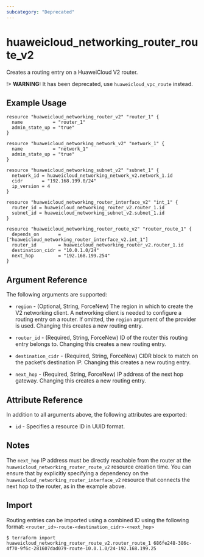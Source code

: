 ```yaml
---
subcategory: "Deprecated"
---
```


# huaweicloud_networking_router_route_v2

Creates a routing entry on a HuaweiCloud V2 router.

!> **WARNING:** It has been deprecated, use `huaweicloud_vpc_route` instead.

## Example Usage

```hcl
resource "huaweicloud_networking_router_v2" "router_1" {
  name           = "router_1"
  admin_state_up = "true"
}

resource "huaweicloud_networking_network_v2" "network_1" {
  name           = "network_1"
  admin_state_up = "true"
}

resource "huaweicloud_networking_subnet_v2" "subnet_1" {
  network_id = huaweicloud_networking_network_v2.network_1.id
  cidr       = "192.168.199.0/24"
  ip_version = 4
}

resource "huaweicloud_networking_router_interface_v2" "int_1" {
  router_id = huaweicloud_networking_router_v2.router_1.id
  subnet_id = huaweicloud_networking_subnet_v2.subnet_1.id
}

resource "huaweicloud_networking_router_route_v2" "router_route_1" {
  depends_on       = ["huaweicloud_networking_router_interface_v2.int_1"]
  router_id        = huaweicloud_networking_router_v2.router_1.id
  destination_cidr = "10.0.1.0/24"
  next_hop         = "192.168.199.254"
}
```

## Argument Reference

The following arguments are supported:

* `region` - (Optional, String, ForceNew) The region in which to create the V2 networking client. A networking client is
  needed to configure a routing entry on a router. If omitted, the
  `region` argument of the provider is used. Changing this creates a new routing entry.

* `router_id` - (Required, String, ForceNew) ID of the router this routing entry belongs to. Changing this creates a new
  routing entry.

* `destination_cidr` - (Required, String, ForceNew) CIDR block to match on the packet’s destination IP. Changing this
  creates a new routing entry.

* `next_hop` - (Required, String, ForceNew) IP address of the next hop gateway. Changing this creates a new routing
  entry.

## Attribute Reference

In addition to all arguments above, the following attributes are exported:

* `id` - Specifies a resource ID in UUID format.

## Notes

The `next_hop` IP address must be directly reachable from the router at the ``huaweicloud_networking_router_route_v2``
resource creation time. You can ensure that by explicitly specifying a dependency on
the ``huaweicloud_networking_router_interface_v2``
resource that connects the next hop to the router, as in the example above.

## Import

Routing entries can be imported using a combined ID using the following
format: ``<router_id>-route-<destination_cidr>-<next_hop>``

```
$ terraform import huaweicloud_networking_router_route_v2.router_route_1 686fe248-386c-4f70-9f6c-281607dad079-route-10.0.1.0/24-192.168.199.25
```
